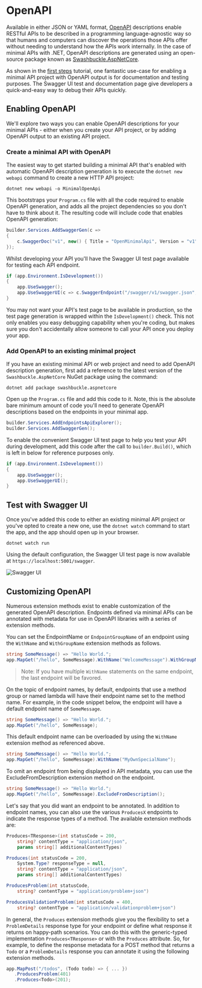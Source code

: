 # OpenAPI

Available in either JSON or YAML format, [OpenAPI](https://swagger.io/specification/) descriptions enable RESTful APIs to be described in a programming language-agnostic way so that humans and computers can discover the operations those APIs offer without needing to understand how the APIs work internally. In the case of minimal APIs with .NET, OpenAPI descriptions are generated using an open-source package known as [Swashbuckle.AspNetCore](https://www.nuget.org/packages/Swashbuckle.AspNetCore/). 

As shown in the [first steps](/tutorial/first-steps.html#interactive-api-docs) tutorial, one fantastic use-case for enabling a minimal API project with OpenAPI output is for documentation and testing purposes. The Swagger UI test and documentation page give developers a quick-and-easy way to debug their APIs quickly. 

## Enabling OpenAPI

We'll explore two ways you can enable OpenAPI descriptions for your minimal APIs - either when you create your API project, or by adding OpenAPI output to an existing API project.

### Create a minimal API with OpenAPI

The easiest way to get started building a minimal API that's enabled with automatic OpenAPI description generation is to execute the `dotnet new webapi` command to create a new HTTP API project:

```
dotnet new webapi -o MinimalOpenApi
```

This bootstraps your `Program.cs` file with all the code required to enable OpenAPI generation, and adds all the project dependencies so you don't have to think about it. The resulting code will include code that enables OpenAPI generation:

```csharp
builder.Services.AddSwaggerGen(c =>
{
    c.SwaggerDoc("v1", new() { Title = "OpenMinimalApi", Version = "v1" });
});
```

Whilst developing your API you'll have the Swagger UI test page available for testing each API endpoint. 

```csharp
if (app.Environment.IsDevelopment())
{
    app.UseSwagger();
    app.UseSwaggerUI(c => c.SwaggerEndpoint("/swagger/v1/swagger.json", "OpenMinimalApi v1"));
}
```

You may not want your API's test page to be available in production, so the test page generation is wrapped within the `IsDevelopment()` check. This not only enables you easy debugging capability when you're coding, but makes sure you don't accidentally allow someone to call your API once you deploy your app. 

### Add OpenAPI to an existing minimal project

If you have an existing minimal API or web project and need to add OpenAPI description generation, first add a reference to the latest version of the `Swashbuckle.AspNetCore` NuGet package using the command:

```
dotnet add package swashbuckle.aspnetcore
```

Open up the `Program.cs` file and add this code to it. Note, this is the absolute bare minimum amount of code you'll need to generate OpenAPI descriptions based on the endpoints in your minimal app.

```csharp
builder.Services.AddEndpointsApiExplorer();
builder.Services.AddSwaggerGen();
```

To enable the convenient Swagger UI test page to help you test your API during development, add this code after the call to `builder.Build()`, which is left in below for reference purposes only. 

```csharp
if (app.Environment.IsDevelopment())
{
    app.UseSwagger();
    app.UseSwaggerUI();
}
```

## Test with Swagger UI

Once you've added this code to either an existing minimal API project or you've opted to create a new one, use the `dotnet watch` command to start the app, and the app should open up in your browser. 

```
dotnet watch run
```

Using the default configuration, the Swagger UI test page is now available at `https://localhost:5001/swagger`. 

![Swagger UI](https://github.com/bradygaster/minimal-apis.github.io/blob/bradyg/openapi-doc/src/.vuepress/public/openapi/swagger-ui.png?raw=true)


## Customizing OpenAPI

Numerous extension methods exist to enable customization of the generated OpenAPI description. Endpoints defined via minimal APIs can be annotated with metadata for use in OpenAPI libraries with a series of extension methods.

You can set the EndpointName or `EndpointGroupName` of an endpoint using the `WithName` and `WithGroupName` extension methods as follows.

```csharp
string SomeMessage() => "Hello World.";
app.MapGet("/hello", SomeMessage).WithName("WelcomeMessage").WithGroupName("Greetings");
```

> Note: If you have multiple `WithName` statements on the same endpoint, the last endpoint will be favored.

On the topic of endpoint names, by default, endpoints that use a method group or named lambda will have their endpoint name set to the method name. For example, in the code snippet below, the endpoint will have a default endpoint name of `SomeMessage`.

```csharp
string SomeMessage() => "Hello World.";
app.MapGet("/hello", SomeMessage);
```

This default endpoint name can be overloaded by using the `WithName` extension method as referenced above.

```csharp
string SomeMessage() => "Hello World.";
app.MapGet("/hello", SomeMessage).WithName("MyOwnSpecialName");
```

To omit an endpoint from being displayed in API metadata, you can use the ExcludeFromDescription extension method on the endpoint.

```csharp
string SomeMessage() => "Hello World.";
app.MapGet("/hello", SomeMessage).ExcludeFromDescription();
```

Let's say that you did want an endpoint to be annotated. In addition to endpoint names, you can also use the various `ProducesX` endpoints to indicate the response types of a method. The available extension methods are:

```csharp
Produces<TResponse>(int statusCode = 200, 
    string? contentType = "application/json", 
    params string[] additionalContentTypes)

Produces(int statusCode = 200, 
    System.Type? responseType = null, 
    string? contentType = "application/json", 
    params string[] additionalContentTypes)

ProducesProblem(int statusCode, 
    string? contentType = "application/problem+json")

ProducesValidationProblem(int statusCode = 400, 
    string? contentType = "application/validationproblem+json")
```

In general, the `Produces` extension methods give you the flexibility to set a `ProblemDetails` response type for your endpoint or define what response it returns on happy-path scenarios. You can do this with the generic-typed implementation `Produces<TResponse>` or with the `Produces` attribute. So, for example, to define the response metadata for a POST method that returns a `Todo` or a `ProblemDetails` response you can annotate it using the following extension methods.

```csharp
app.MapPost("/todos", (Todo todo) => { ... })
   .ProducesProblem(401)
   .Produces<Todo>(201);
```